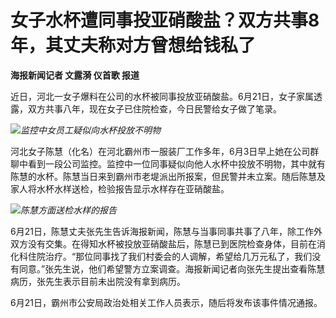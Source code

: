 

# 女子水杯遭同事投亚硝酸盐？双方共事8年，其丈夫称对方曾想给钱私了

**海报新闻记者 文露漪 仪首歌 报道**

近日，河北一女子爆料在公司的水杯被同事投放亚硝酸盐。6月21日，女子家属透露，双方共事八年，现在女子已住院检查，今日民警给女子做了笔录。

![](https://inews.gtimg.com/om_bt/OsUr5kC8Dqnlh5uYtTmXmZ1Jvz4ds1eR2E2RC3fF2eoeoAA/1000)_监控中女员工疑似向水杯投放不明物_

河北女子陈慧（化名）在河北霸州市一服装厂工作多年，6月3日早上她在公司群聊中看到一段公司监控。监控中一位同事疑似向他人水杯中投放不明物，其中就有陈慧的水杯。陈慧当日来到霸州市老堤派出所报案，但民警并未立案。随后陈慧及家人将水杯水样送检，检验报告显示水样存在亚硝酸盐。

![](https://inews.gtimg.com/om_bt/OCWn_ECRbSrQNymKjlOWiau5Fm9iB7YjINXI7bkm-YSJAAA/1000)_陈慧方面送检水样的报告_

6月21日，陈慧丈夫张先生告诉海报新闻，陈慧与当事同事共事了八年，除工作外双方没有交集。在得知水杯被投放亚硝酸盐后，陈慧已到医院检查身体，目前在消化科住院治疗。“那位同事找了我们村委会的人调解，希望给几万元私了，我们没有同意。”张先生说，他们希望警方立案调查。海报新闻记者向张先生提出查看陈慧病历，张先生表示目前未出院没有拿到病历。

6月21日，霸州市公安局政治处相关工作人员表示，随后将发布该事件情况通报。

